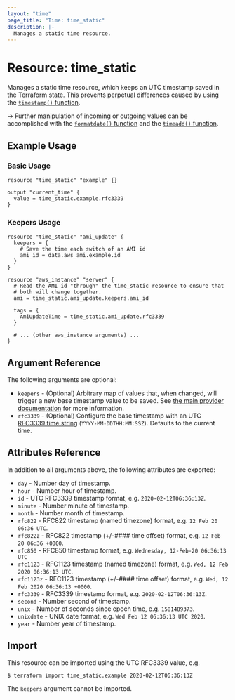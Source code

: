 ```yaml
---
layout: "time"
page_title: "Time: time_static"
description: |-
  Manages a static time resource.
---
```


# Resource: time_static

Manages a static time resource, which keeps an UTC timestamp saved in the Terraform state. This prevents perpetual differences caused by using the [`timestamp()` function](https://www.terraform.io/docs/configuration/functions/timestamp.html).

-> Further manipulation of incoming or outgoing values can be accomplished with the [`formatdate()` function](https://www.terraform.io/docs/configuration/functions/formatdate.html) and the [`timeadd()` function](https://www.terraform.io/docs/configuration/functions/timeadd.html).

## Example Usage

### Basic Usage

```hcl
resource "time_static" "example" {}

output "current_time" {
  value = time_static.example.rfc3339
}
```

### Keepers Usage

```hcl
resource "time_static" "ami_update" {
  keepers = {
    # Save the time each switch of an AMI id
    ami_id = data.aws_ami.example.id
  }
}

resource "aws_instance" "server" {
  # Read the AMI id "through" the time_static resource to ensure that
  # both will change together.
  ami = time_static.ami_update.keepers.ami_id

  tags = {
    AmiUpdateTime = time_static.ami_update.rfc3339
  }

  # ... (other aws_instance arguments) ...
}
```

## Argument Reference

The following arguments are optional:

* `keepers` - (Optional) Arbitrary map of values that, when changed, will trigger a new base timestamp value to be saved. See [the main provider documentation](../index.html) for more information.
* `rfc3339` - (Optional) Configure the base timestamp with an UTC [RFC3339 time string](https://tools.ietf.org/html/rfc3339#section-5.8) (`YYYY-MM-DDTHH:MM:SSZ`). Defaults to the current time.

## Attributes Reference

In addition to all arguments above, the following attributes are exported:

* `day` - Number day of timestamp.
* `hour` - Number hour of timestamp.
* `id` - UTC RFC3339 timestamp format, e.g. `2020-02-12T06:36:13Z`.
* `minute` - Number minute of timestamp.
* `month` - Number month of timestamp.
* `rfc822` - RFC822 timestamp (named timezone) format, e.g. `12 Feb 20 06:36 UTC`.
* `rfc822z` - RFC822 timestamp (+/-#### time offset) format, e.g. `12 Feb 20 06:36 +0000`.
* `rfc850` - RFC850 timestamp format, e.g. `Wednesday, 12-Feb-20 06:36:13 UTC`
* `rfc1123` - RFC1123 timestamp (named timezone) format, e.g. `Wed, 12 Feb 2020 06:36:13 UTC`.
* `rfc1123z` - RFC1123 timestamp (+/-#### time offset) format, e.g. `Wed, 12 Feb 2020 06:36:13 +0000`.
* `rfc3339` - RFC3339 timestamp format, e.g. `2020-02-12T06:36:13Z`.
* `second` - Number second of timestamp.
* `unix` - Number of seconds since epoch time, e.g. `1581489373`.
* `unixdate` - UNIX date format, e.g. `Wed Feb 12 06:36:13 UTC 2020`.
* `year` - Number year of timestamp.

## Import

This resource can be imported using the UTC RFC3339 value, e.g.

```console
$ terraform import time_static.example 2020-02-12T06:36:13Z
```

The `keepers` argument cannot be imported.
